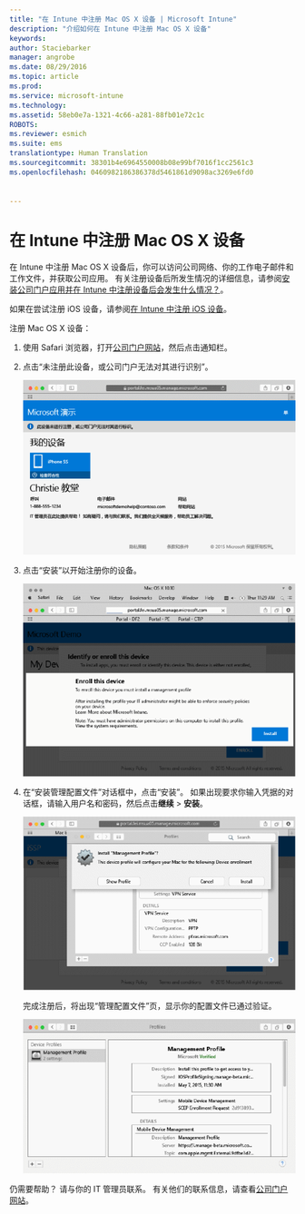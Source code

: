 ```yaml
---
title: "在 Intune 中注册 Mac OS X 设备 | Microsoft Intune"
description: "介绍如何在 Intune 中注册 Mac OS X 设备"
keywords: 
author: Staciebarker
manager: angrobe
ms.date: 08/29/2016
ms.topic: article
ms.prod: 
ms.service: microsoft-intune
ms.technology: 
ms.assetid: 58eb0e7a-1321-4c66-a281-88fb01e72c1c
ROBOTS: 
ms.reviewer: esmich
ms.suite: ems
translationtype: Human Translation
ms.sourcegitcommit: 38301b4e6964550008b08e99bf7016f1cc2561c3
ms.openlocfilehash: 0460982186386378d5461861d9098ac3269e6fd0


---
```



# 在 Intune 中注册 Mac OS X 设备

在 Intune 中注册 Mac OS X 设备后，你可以访问公司网络、你的工作电子邮件和工作文件，并获取公司应用。 有关注册设备后所发生情况的详细信息，请参阅[安装公司门户应用并在 Intune 中注册设备后会发生什么情况？](what-happens-if-you-install-the-company-portal-app-and-enroll-your-device-in-intune-ios.md)。

如果在尝试注册 iOS 设备，请参阅[在 Intune 中注册 iOS 设备](enroll-your-device-in-intune-ios.md)。


注册 Mac OS X 设备：

1.  使用 Safari 浏览器，打开[公司门户网站](https://portal.manage.microsoft.com)，然后点击通知栏。

2.  点击“未注册此设备，或公司门户无法对其进行识别”。

    ![device-not-enrolled](./media/1-macosx-enroll-tap-enroll.png)

3.  点击“安装”以开始注册你的设备。

    ![tap-install-to-enroll](./media/2-macosx-enroll--install-button.png)

4.  在“安装管理配置文件”对话框中，点击“安装”。 如果出现要求你输入凭据的对话框，请输入用户名和密码，然后点击**继续** &gt; **安装**。

    ![install-management-profile](./media/3-macosx-enroll-tap-install.png)

    完成注册后，将出现“管理配置文件”页，显示你的配置文件已通过验证。

    ![management-profile-verified](./media/4-macosx-enroll-done.png)

仍需要帮助？ 请与你的 IT 管理员联系。 有关他们的联系信息，请查看[公司门户网站](http://portal.manage.microsoft.com)。




<!--HONumber=Aug16_HO5-->


